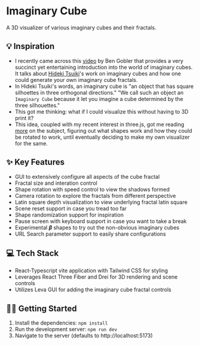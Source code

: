 # Imaginary Cube

A 3D visualizer of various imaginary cubes and their fractals.

## :bulb: Inspiration

- I recently came across this [video](https://www.youtube.com/watch?v=Cnhr6VaQKlg) by Ben Gobler that provides a very succinct yet entertaining introduction into the world of imaginary cubes. It talks about [Hideki Tsuiki](https://www.youtube.com/channel/UCsmJvExpzRQdoPFlOXGRDHg)'s work on imaginary cubes and how one could generate your own imaginary cube fractals.
- In Hideki Tsuiki's words, an imaginary cube is "an object that has square silhoettes in three orthogonal directions." "We call such an object an `Imaginary Cube` because it let you imagine a cube determined by the three silhouettes."
- This got me thinking: what if I could visualize this without having to 3D print it?
- This idea, coupled with my recent interest in three.js, got me reading [more](https://www.i.h.kyoto-u.ac.jp/users/tsuiki/imaginarycube-e.html) on the subject, figuring out what shapes work and how they could be rotated to work, until eventually deciding to make my own visualizer for the same.

## ✨ Key Features

- GUI to extensively configure all aspects of the cube fractal
- Fractal size and interation control
- Shape rotation with speed control to view the shadows formed
- Camera rotation to explore the fractals from different perspective
- Latin square depth visualization to view underlying fractal latin square
- Scene reset support in case you tread too far
- Shape randomization support for inspiration
- Pause screen with keyboard support in case you want to take a break
- Experimental **_β_** shapes to try out the non-obvious imaginary cubes
- URL Search parameter support to easily share configurations

## 💻 Tech Stack

- React-Typescript vite application with Tailwind CSS for styling
- Leverages React Three Fiber and Drei for 3D rendering and scene controls
- Utilizes Leva GUI for adding the imaginary cube fractal controls

## 🧑‍💻 Getting Started

1. Install the dependencies: `npm install`
2. Run the development server: `npm run dev`
3. Navigate to the server (defaults to http://localhost:5173)
